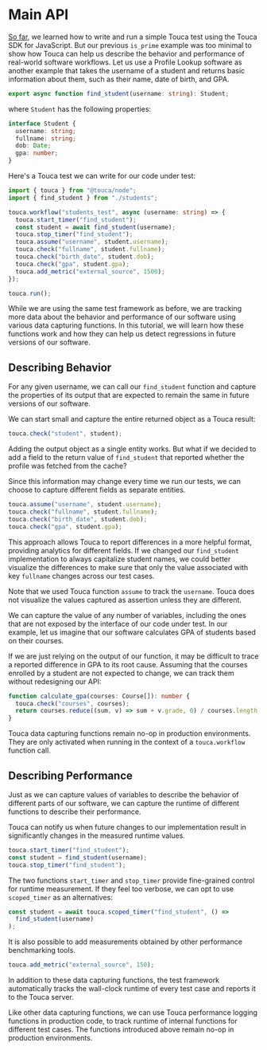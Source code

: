# Main API

[So far](/sdk/js/quickstart), we learned how to write and run a simple
Touca test using the Touca SDK for JavaScript. But our previous `is_prime`
example was too minimal to show how Touca can help us describe the behavior and
performance of real-world software workflows. Let us use a Profile Lookup
software as another example that takes the username of a student and returns
basic information about them, such as their name, date of birth, and GPA.

```typescript
export async function find_student(username: string): Student;
```

where `Student` has the following properties:

```typescript
interface Student {
  username: string;
  fullname: string;
  dob: Date;
  gpa: number;
}
```

Here's a Touca test we can write for our code under test:

```typescript
import { touca } from "@touca/node";
import { find_student } from "./students";

touca.workflow("students_test", async (username: string) => {
  touca.start_timer("find_student");
  const student = await find_student(username);
  touca.stop_timer("find_student");
  touca.assume("username", student.username);
  touca.check("fullname", student.fullname);
  touca.check("birth_date", student.dob);
  touca.check("gpa", student.gpa);
  touca.add_metric("external_source", 1500);
});

touca.run();
```

While we are using the same test framework as before, we are tracking more data
about the behavior and performance of our software using various data capturing
functions. In this tutorial, we will learn how these functions work and how they
can help us detect regressions in future versions of our software.

## Describing Behavior

For any given username, we can call our `find_student` function and capture the
properties of its output that are expected to remain the same in future versions
of our software.

We can start small and capture the entire returned object as a Touca result:

```typescript
touca.check("student", student);
```

Adding the output object as a single entity works. But what if we decided to add
a field to the return value of `find_student` that reported whether the profile
was fetched from the cache?

Since this information may change every time we run our tests, we can choose to
capture different fields as separate entities.

```typescript
touca.assume("username", student.username);
touca.check("fullname", student.fullname);
touca.check("birth_date", student.dob);
touca.check("gpa", student.gpa);
```

This approach allows Touca to report differences in a more helpful format,
providing analytics for different fields. If we changed our `find_student`
implementation to always capitalize student names, we could better visualize the
differences to make sure that only the value associated with key `fullname`
changes across our test cases.

Note that we used Touca function `assume` to track the `username`. Touca does
not visualize the values captured as assertion unless they are different.

We can capture the value of any number of variables, including the ones that are
not exposed by the interface of our code under test. In our example, let us
imagine that our software calculates GPA of students based on their courses.

If we are just relying on the output of our function, it may be difficult to
trace a reported difference in GPA to its root cause. Assuming that the courses
enrolled by a student are not expected to change, we can track them without
redesigning our API:

```typescript
function calculate_gpa(courses: Course[]): number {
  touca.check("courses", courses);
  return courses.reduce((sum, v) => sum + v.grade, 0) / courses.length;
}
```

Touca data capturing functions remain no-op in production environments. They are
only activated when running in the context of a `touca.workflow` function call.

## Describing Performance

Just as we can capture values of variables to describe the behavior of different
parts of our software, we can capture the runtime of different functions to
describe their performance.

Touca can notify us when future changes to our implementation result in
significantly changes in the measured runtime values.

```typescript
touca.start_timer("find_student");
const student = find_student(username);
touca.stop_timer("find_student");
```

The two functions `start_timer` and `stop_timer` provide fine-grained control
for runtime measurement. If they feel too verbose, we can opt to use
`scoped_timer` as an alternatives:

```typescript
const student = await touca.scoped_timer("find_student", () =>
  find_student(username)
);
```

It is also possible to add measurements obtained by other performance
benchmarking tools.

```typescript
touca.add_metric("external_source", 150);
```

In addition to these data capturing functions, the test framework automatically
tracks the wall-clock runtime of every test case and reports it to the Touca
server.

Like other data capturing functions, we can use Touca performance logging
functions in production code, to track runtime of internal functions for
different test cases. The functions introduced above remain no-op in production
environments.
